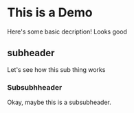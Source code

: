 # This is a Demo

Here's some basic decription!
Looks good
## subheader

Let's see how this sub thing works

### Subsubhheader
 Okay, maybe this is a subsubheader.